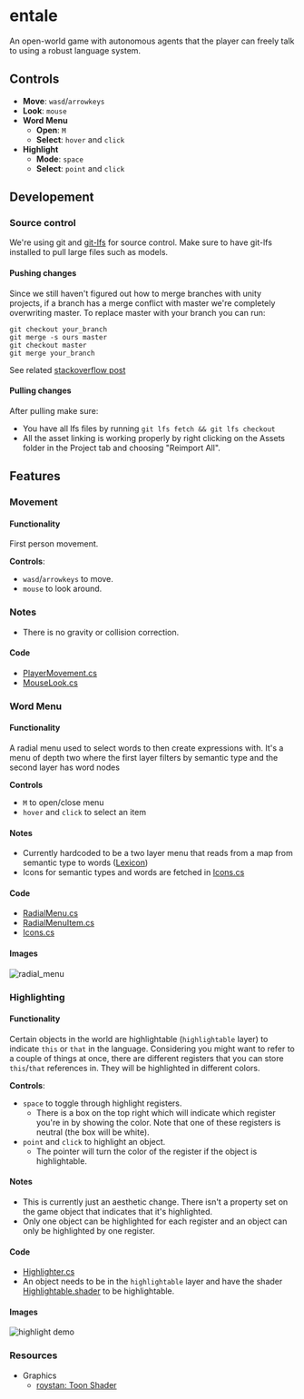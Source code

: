 # entale
An open-world game with autonomous agents that the player can freely talk to using a robust language system.

## Controls

- **Move**: `wasd`/`arrowkeys`
- **Look**: `mouse`
- **Word Menu**
  - **Open**: `M`
  - **Select**: `hover` and `click`
- **Highlight**
  - **Mode**: `space`
  - **Select**: `point` and `click`

## Developement

### Source control

We're using git and [git-lfs](https://git-lfs.github.com/) for source control.
Make sure to have git-lfs installed to pull large files such as models.

#### Pushing changes
Since we still haven't figured out how to merge branches with unity projects, if a branch has a merge conflict with master we're completely overwriting master.
To replace master with your branch you can run:
```
git checkout your_branch
git merge -s ours master
git checkout master
git merge your_branch
```
See related [stackoverflow post](https://stackoverflow.com/questions/2862590/how-to-replace-master-branch-in-git-entirely-from-another-branch)

#### Pulling changes
After pulling make sure:
- You have all lfs files by running `git lfs fetch && git lfs checkout`
- All the asset linking is working properly by right clicking on the Assets folder in the Project tab and choosing "Reimport All".

## Features

### Movement

#### Functionality 
First person movement.

**Controls**:
- `wasd`/`arrowkeys` to move.
- `mouse` to look around.

### Notes
- There is no gravity or collision correction.

#### Code
- [PlayerMovement.cs](Assets/Scripts/PlayerMovement.cs)
- [MouseLook.cs](Assets/Scripts/MouseLook.cs)

### Word Menu

#### Functionality
A radial menu used to select words to then create expressions with.
It's a menu of depth two where the first layer filters by semantic type and the second layer has word nodes

**Controls**
- `M` to open/close menu
- `hover` and `click` to select an item

#### Notes
- Currently hardcoded to be a two layer menu that reads from a map from semantic type to words ([Lexicon](Assets/Scripts/UI/RadialMenu.cs))
- Icons for semantic types and words are fetched in [Icons.cs](Assets/Scripts/UI/Icons.cs)

#### Code
- [RadialMenu.cs](Assets/Scripts/UI/RadialMenu.cs)
- [RadialMenuItem.cs](Assets/Scripts/UI/RadialMenuItem.cs)
- [Icons.cs](Assets/Scripts/UI/Icons.cs)

#### Images

![radial_menu](https://user-images.githubusercontent.com/3184499/78930261-ce582e00-7a71-11ea-87c0-310c22ddf984.gif)

### Highlighting

#### Functionality
Certain objects in the world are highlightable (`highlightable` layer) to indicate `this` or `that` in the language.
Considering you might want to refer to a couple of things at once, there are different registers that you can store `this`/`that` references in. They will be highlighted in different colors.

**Controls**:
- `space` to toggle through highlight registers.
  - There is a box on the top right which will indicate which register you're in by showing the color. Note that one of these registers is neutral (the box will be white).
- `point` and `click` to highlight an object.
  - The pointer will turn the color of the register if the object is highlightable.

#### Notes 
- This is currently just an aesthetic change. There isn't a property set on the game object that indicates that it's highlighted.
- Only one object can be highlighted for each register and an object can only be highlighted by one register.

#### Code
- [Highlighter.cs](Assets/Scripts/Highlighter.cs)
- An object needs to be in the `highlightable` layer and have the shader [Highlightable.shader](https://github.com/hwacha/entale/blob/master/Assets/Shader/Highlightable.shader) to be highlightable.

#### Images

![highlight demo](https://user-images.githubusercontent.com/3184499/77706284-516c8500-6f98-11ea-913b-aa67de165cd1.gif)

### Resources

- Graphics
  - [roystan: Toon Shader](https://roystan.net/articles/toon-shader.html)